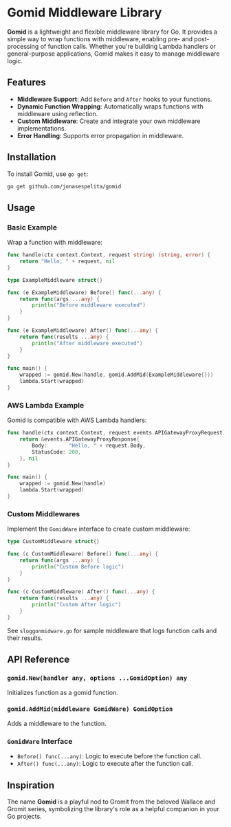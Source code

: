 # Gomid Middleware Library

**Gomid** is a lightweight and flexible middleware library for Go. 
It provides a simple way to wrap functions with middleware, enabling pre- and post-processing of function calls. 
Whether you're building Lambda handlers or general-purpose applications, Gomid makes it easy to manage middleware logic.

## Features

- **Middleware Support**: Add `Before` and `After` hooks to your functions.
- **Dynamic Function Wrapping**: Automatically wraps functions with middleware using reflection.
- **Custom Middleware**: Create and integrate your own middleware implementations.
- **Error Handling**: Supports error propagation in middleware.

## Installation

To install Gomid, use `go get`:

```bash
go get github.com/jonasespelita/gomid
```

## Usage

### Basic Example

Wrap a function with middleware:

```go
func handle(ctx context.Context, request string) (string, error) {
	return "Hello, " + request, nil
}

type ExampleMiddleware struct{}

func (e ExampleMiddleware) Before() func(...any) {
	return func(args ...any) {
		println("Before middleware executed")
	}
}

func (e ExampleMiddleware) After() func(...any) {
	return func(results ...any) {
		println("After middleware executed")
	}
}

func main() {
	wrapped := gomid.New(handle, gomid.AddMid(ExampleMiddleware{}))
	lambda.Start(wrapped)
}
```

### AWS Lambda Example

Gomid is compatible with AWS Lambda handlers:

```go
func handle(ctx context.Context, request events.APIGatewayProxyRequest) (*events.APIGatewayProxyResponse, error) {
	return &events.APIGatewayProxyResponse{
		Body:       "Hello, " + request.Body,
		StatusCode: 200,
	}, nil
}

func main() {
	wrapped := gomid.New(handle)
	lambda.Start(wrapped)
}
```

### Custom Middlewares

Implement the `GomidWare` interface to create custom middleware:

```go
type CustomMiddleware struct{}

func (c CustomMiddleware) Before() func(...any) {
	return func(args ...any) {
		println("Custom Before logic")
	}
}

func (c CustomMiddleware) After() func(...any) {
	return func(results ...any) {
		println("Custom After logic")
	}
}
```

See `sloggonmidware.go` for sample middleware that logs function calls and their results.

## API Reference

### `gomid.New(handler any, options ...GomidOption) any`

Initializes function as a gomid function.

### `gomid.AddMid(middleware GomidWare) GomidOption`

Adds a middleware to the function.

### `GomidWare` Interface

- `Before() func(...any)`: Logic to execute before the function call.
- `After() func(...any)`: Logic to execute after the function call.

## Inspiration

The name **Gomid** is a playful nod to Gromit from the beloved Wallace and Gromit series, symbolizing the library's role as a helpful companion in your Go projects.

